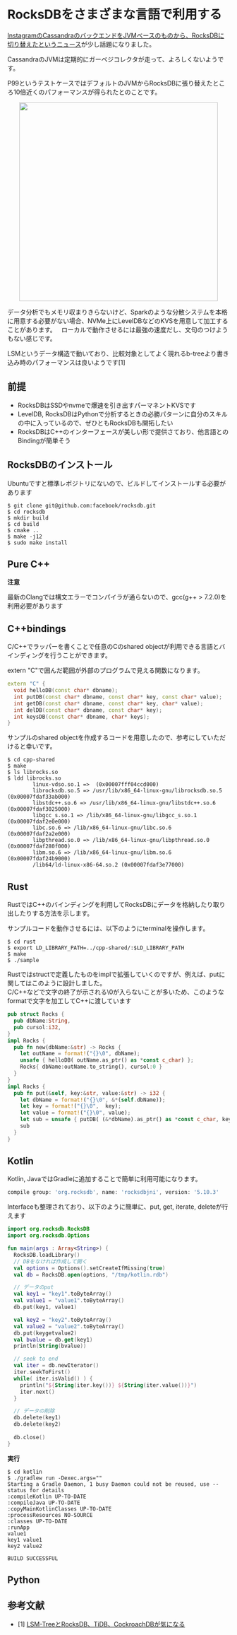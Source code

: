 # RocksDBをさまざまな言語で利用する

[InstagramのCassandraのバックエンドをJVMベースのものから、RocksDBに切り替えたというニュース](https://engineering.instagram.com/open-sourcing-a-10x-reduction-in-apache-cassandra-tail-latency-d64f86b43589)が少し話題になりました。  

CassandraのJVMは定期的にガーベジコレクタが走って、よろしくないようです。

P99というテストケースではデフォルトのJVMからRocksDBに張り替えたところ10倍近くのパフォーマンスが得られたとのことです。
<div align="center">
  <img width="450px" src="https://cdn-images-1.medium.com/max/1600/1*E-2efj-mMo0dQWEvZyxn1g.png">
</div>

データ分析でもメモリ収まりきらないけど、Sparkのような分散システムを本格に用意する必要がない場合、NVMe上にLevelDBなどのKVSを用意して加工することがあります。  
ローカルで動作させるには最強の速度だし、文句のつけようもない感じです。  

LSMというデータ構造で動いており、比較対象としてよく現れるb-treeより書き込み時のパフォーマンスは良いようです[1]  


## 前提
- RocksDBはSSDやnvmeで爆速を引き出すパーマネントKVSです  
- LevelDB, RocksDBはPythonで分析するときの必勝パターンに自分のスキルの中に入っているので、ぜひともRocksDBも開拓したい
- RocksDBはC++のインターフェースが美しい形で提供さており、他言語とのBindingが簡単そう

## RocksDBのインストール
Ubuntuですと標準レポジトリにないので、ビルドしてインストールする必要があります  
```console
$ git clone git@github.com:facebook/rocksdb.git
$ cd rocksdb
$ mkdir build
$ cd build
$ cmake ..
$ make -j12
$ sudo make install
```

## Pure C++
**注意**  

最新のClangでは構文エラーでコンパイラが通らないので、gcc(g++ > 7.2.0)を利用必要があります  

## C++bindings
C/C++でラッパーを書くことで任意のCのshared objectが利用できる言語とバインディングを行うことができます。  

extern "C"で囲んだ範囲が外部のプログラムで見える関数になります。
```cpp
extern "C" {
  void helloDB(const char* dbname);
  int putDB(const char* dbname, const char* key, const char* value);
  int getDB(const char* dbname, const char* key, char* value);
  int delDB(const char* dbname, const char* key);
  int keysDB(const char* dbname, char* keys);
}
```
サンプルのshared objectを作成するコードを用意したので、参考にしていただけると幸いです。
```console
$ cd cpp-shared
$ make 
$ ls librocks.so
$ ldd librocks.so
        linux-vdso.so.1 =>  (0x00007fff04ccd000)
        librocksdb.so.5 => /usr/lib/x86_64-linux-gnu/librocksdb.so.5 (0x00007fdaf33ab000)
        libstdc++.so.6 => /usr/lib/x86_64-linux-gnu/libstdc++.so.6 (0x00007fdaf3025000)
        libgcc_s.so.1 => /lib/x86_64-linux-gnu/libgcc_s.so.1 (0x00007fdaf2e0e000)
        libc.so.6 => /lib/x86_64-linux-gnu/libc.so.6 (0x00007fdaf2a2e000)
        libpthread.so.0 => /lib/x86_64-linux-gnu/libpthread.so.0 (0x00007fdaf280f000)
        libm.so.6 => /lib/x86_64-linux-gnu/libm.so.6 (0x00007fdaf24b9000)
        /lib64/ld-linux-x86-64.so.2 (0x00007fdaf3e77000)
```

## Rust
RustではC++のバインディングを利用してRocksDBにデータを格納したり取り出したりする方法を示します。  

サンプルコードを動作させるには、以下のようにterminalを操作します。　　
```console
$ cd rust
$ export LD_LIBRARY_PATH=../cpp-shared/:$LD_LIBRARY_PATH
$ make
$ ./sample
```

Rustではstructで定義したものをimplで拡張していくのですが、例えば、putに関してはこのように設計しました。  
C/C++などで文字の終了が示される\0が入らないことが多いため、このようなformatで文字を加工してC++に渡しています  
```rust
pub struct Rocks {
  pub dbName:String,
  pub cursol:i32,
}
impl Rocks {
  pub fn new(dbName:&str) -> Rocks {
    let outName = format!("{}\0", dbName);
    unsafe { helloDB( outName.as_ptr() as *const c_char) };
    Rocks{ dbName:outName.to_string(), cursol:0 }
  }
}
impl Rocks {
  pub fn put(&self, key:&str, value:&str) -> i32 {
    let dbName = format!("{}\0", &*(self.dbName));
    let key = format!("{}\0",  key);
    let value = format!("{}\0", value);
    let sub = unsafe { putDB( (&*dbName).as_ptr() as *const c_char, key.as_ptr() as *const c_char, value.as_ptr() as *const c_char) };
    sub
  }
}
```


## Kotlin
Kotlin, JavaではGradleに追加することで簡単に利用可能になります。  
```build.gradle
compile group: 'org.rocksdb', name: 'rocksdbjni', version: '5.10.3'
```
Interfaceも整理されており、以下のように簡単に、put, get, iterate, deleteが行えます  
```kotlin
import org.rocksdb.RocksDB
import org.rocksdb.Options

fun main(args : Array<String>) {
  RocksDB.loadLibrary()
  // DBをなければ作成して開く
  val options = Options().setCreateIfMissing(true)
  val db = RocksDB.open(options, "/tmp/kotlin.rdb")

  // データのput
  val key1 = "key1".toByteArray()
  val value1 = "value1".toByteArray()
  db.put(key1, value1)

  val key2 = "key2".toByteArray()
  val value2 = "value2".toByteArray()
  db.put(keygetvalue2)
  val bvalue = db.get(key1)
  println(String(bvalue))

  // seek to end
  val iter = db.newIterator()
  iter.seekToFirst()
  while( iter.isValid() ) {
    println("${String(iter.key())} ${String(iter.value())}")
    iter.next()
  }

  // データの削除
  db.delete(key1)
  db.delete(key2)
  
  db.close()
}
```
**実行**  
```console
$ cd kotlin
$ ./gradlew run -Dexec.args=""
Starting a Gradle Daemon, 1 busy Daemon could not be reused, use --status for details
:compileKotlin UP-TO-DATE
:compileJava UP-TO-DATE
:copyMainKotlinClasses UP-TO-DATE
:processResources NO-SOURCE
:classes UP-TO-DATE
:runApp
value1
key1 value1
key2 value2

BUILD SUCCESSFUL
```

## Python

## 参考文献
- [1] [LSM-TreeとRocksDB、TiDB、CockroachDBが気になる](https://hnakamur.github.io/blog/2016/06/20/lsm-tree-and-rocksdb/)

